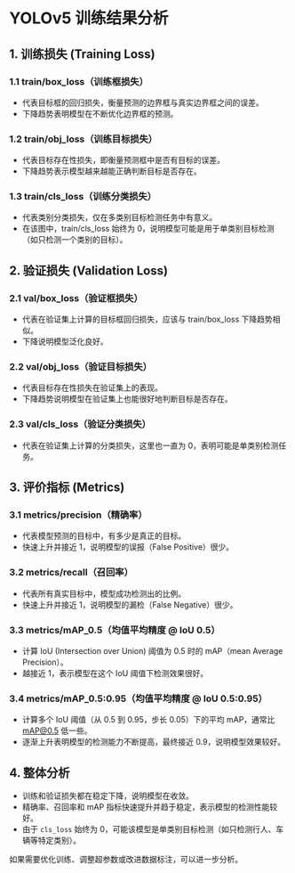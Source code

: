 # YOLOv5 训练结果分析

## 1. 训练损失 (Training Loss)

### 1.1 train/box_loss（训练框损失）  
- 代表目标框的回归损失，衡量预测的边界框与真实边界框之间的误差。  
- 下降趋势表明模型在不断优化边界框的预测。  

### 1.2 train/obj_loss（训练目标损失）  
- 代表目标存在性损失，即衡量预测框中是否有目标的误差。  
- 下降趋势表示模型越来越能正确判断目标是否存在。  

### 1.3 train/cls_loss（训练分类损失）  
- 代表类别分类损失，仅在多类别目标检测任务中有意义。  
- 在该图中，train/cls_loss 始终为 0，说明模型可能是用于单类别目标检测（如只检测一个类别的目标）。  

## 2. 验证损失 (Validation Loss)

### 2.1 val/box_loss（验证框损失）  
- 代表在验证集上计算的目标框回归损失，应该与 train/box_loss 下降趋势相似。  
- 下降说明模型泛化良好。  

### 2.2 val/obj_loss（验证目标损失）  
- 代表目标存在性损失在验证集上的表现。  
- 下降趋势说明模型在验证集上也能很好地判断目标是否存在。  

### 2.3 val/cls_loss（验证分类损失）  
- 代表在验证集上计算的分类损失，这里也一直为 0，表明可能是单类别检测任务。  

## 3. 评价指标 (Metrics)

### 3.1 metrics/precision（精确率）  
- 代表模型预测的目标中，有多少是真正的目标。  
- 快速上升并接近 1，说明模型的误报（False Positive）很少。  

### 3.2 metrics/recall（召回率）  
- 代表所有真实目标中，模型成功检测出的比例。  
- 快速上升并接近 1，说明模型的漏检（False Negative）很少。  

### 3.3 metrics/mAP_0.5（均值平均精度 @ IoU 0.5）  
- 计算 IoU (Intersection over Union) 阈值为 0.5 时的 mAP（mean Average Precision）。  
- 越接近 1，表示模型在这个 IoU 阈值下检测效果很好。  

### 3.4 metrics/mAP_0.5:0.95（均值平均精度 @ IoU 0.5:0.95）  
- 计算多个 IoU 阈值（从 0.5 到 0.95，步长 0.05）下的平均 mAP，通常比 mAP@0.5 低一些。  
- 逐渐上升表明模型的检测能力不断提高，最终接近 0.9，说明模型效果较好。  

## 4. 整体分析
- 训练和验证损失都在稳定下降，说明模型在收敛。
- 精确率、召回率和 mAP 指标快速提升并趋于稳定，表示模型的检测性能较好。
- 由于 `cls_loss` 始终为 0，可能该模型是单类别目标检测（如只检测行人、车辆等特定类别）。  

如果需要优化训练、调整超参数或改进数据标注，可以进一步分析。
